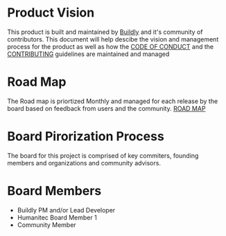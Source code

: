 # Product Vision
This product is built and maintained by [Buildly](https://buildly.io) and it's community of contributors.  This document will help descibe the vision and management process for the product as well as how the [CODE OF CONDUCT](CODE_OF_CONDUCT.md) and the [CONTRIBUTING](CONTRIBUTING.md) guidelines are maintained and managed

# Road Map
The Road map is priortized Monthly and managed for each release by the board based on feedback from users and the community.
[ROAD MAP](https://buildly.io/product/roadmap)

# Board Pirorization Process
The board for this project is comprised of key commiters, founding members and organizations and community advisors.

# Board Members
 * Buildly PM and/or Lead Developer 
 * Humanitec Board Member 1
 * Community Member

